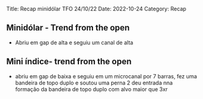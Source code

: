 Title: Recap minidólar TFO 24/10/22
Date: 2022-10-24
Category: Recap

## Minidólar - Trend from the open

* Abriu em gap de alta e seguiu um canal de alta

## Mini índice- trend from the open

* abriu em gap de baixa e seguiu em um microcanal por 7 barras, fez uma bandeira de topo duplo e soutou uma perna 2
deu entrada nna formação da bandeira de topo duplo com alvo maior que 3xr
